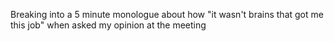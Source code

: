 Breaking into a 5 minute monologue about how "it wasn't brains that got me this job" when asked my opinion at the meeting

